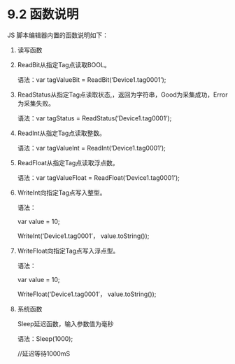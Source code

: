 # 9.2 函数说明

JS 脚本编辑器内置的函数说明如下：

1. 读写函数

2. ReadBit从指定Tag点读取BOOL。

   语法：var tagValueBit = ReadBit\(‘Device1.tag0001’\);

3. ReadStatus从指定Tag点读取状态,，返回为字符串，Good为采集成功，Error为采集失败。

   语法：var tagStatus = ReadStatus\(‘Device1.tag0001’\);

4. ReadInt从指定Tag点读取整数。

   语法：var tagValueInt = ReadInt\(‘Device1.tag0001’\);

5. ReadFloat从指定Tag点读取浮点数。

   语法：var tagValueFloat = ReadFloat\(‘Device1.tag0001’\);

6. WriteInt向指定Tag点写入整型。

   语法：

   var value = 10;

   WriteInt\(‘Device1.tag0001’， value.toString\(\)\);

7. WriteFloat向指定Tag点写入浮点型。

   语法：

   var value = 10;

   WriteFloat\(‘Device1.tag0001’， value.toString\(\)\);

8. 系统函数

   Sleep延迟函数，输入参数值为毫秒

   语法：Sleep\(1000\);

   //延迟等待1000mS




